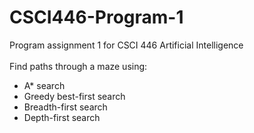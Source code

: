 # CSCI446-Program-1
Program assignment 1 for CSCI 446 Artificial Intelligence<br /><br />
Find paths through a maze using:<br />
  - A* search
  - Greedy best-first search
  - Breadth-first search
  - Depth-first search
